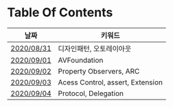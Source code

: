 # Table Of Contents
| 날짜 | 키워드 |
| --- | --- |
| [2020/08/31](week01/0831-학습정리.md) | 디자인패턴, 오토레이아웃 |
| [2020/09/01](week01/0901-학습정리.md) | AVFoundation |
| [2020/09/02](week01/0902-학습정리.md) | Property Observers, ARC |
| [2020/09/03](week01/0903-학습정리.md) | Acess Control, assert, Extension |
| [2020/09/04](week01/0904-학습정리.md) | Protocol, Delegation |